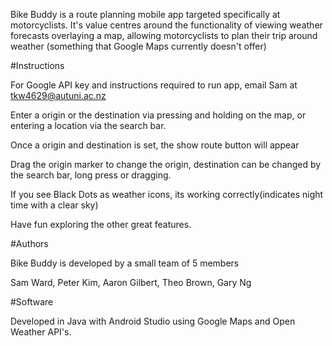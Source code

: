 Bike Buddy is a route planning mobile app targeted specifically at motorcyclists. 
It's value centres around the functionality of viewing weather forecasts overlaying a map, allowing motorcyclists to plan their trip around weather (something that Google Maps currently doesn't offer)


#Instructions

For Google API key and instructions required to run app, email Sam at tkw4629@autuni.ac.nz

Enter a origin or the destination via pressing and holding on the map, or entering a location via the search bar.

Once a origin and destination is set, the show route button will appear

Drag the origin marker to change the origin, destination can be changed by the search bar, long press or dragging.

If you see Black Dots as weather icons, its working correctly(indicates night time with a clear sky)

Have fun exploring the other great features.

#Authors

Bike Buddy is developed by a small team of 5 members

Sam Ward,
Peter Kim,
Aaron Gilbert,
Theo Brown,
Gary Ng

#Software

Developed in Java with Android Studio using Google Maps and Open Weather API's.

